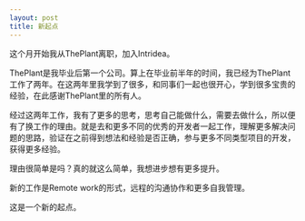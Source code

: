 ```yaml
---
layout: post
title: 新起点
---
```


这个月开始我从ThePlant离职，加入Intridea。

ThePlant是我毕业后第一个公司。算上在毕业前半年的时间，我已经为ThePlant工作了两年。在这两年里我学到了很多，和同事们一起也很开心，学到很多宝贵的经验，在此感谢ThePlant里的所有人。

经过这两年工作，我有了更多的思考，思考自己能做什么，需要去做什么，所以便有了换工作的理由。就是去和更多不同的优秀的开发者一起工作，理解更多解决问题的思路，验证在之前得到想法和经验是否正确，参与更多不同类型项目的开发，获得更多经验。

理由很简单是吗？真的就这么简单，我想进步想有更多提升。

新的工作是Remote work的形式，远程的沟通协作和更多自我管理。

这是一个新的起点。
